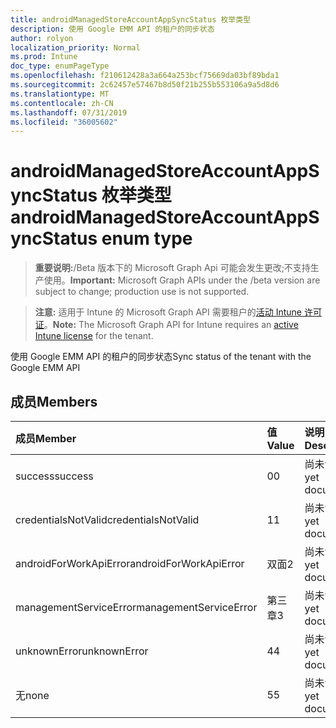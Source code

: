 ```yaml
---
title: androidManagedStoreAccountAppSyncStatus 枚举类型
description: 使用 Google EMM API 的租户的同步状态
author: rolyon
localization_priority: Normal
ms.prod: Intune
doc_type: enumPageType
ms.openlocfilehash: f210612428a3a664a253bcf75669da03bf89bda1
ms.sourcegitcommit: 2c62457e57467b8d50f21b255b553106a9a5d8d6
ms.translationtype: MT
ms.contentlocale: zh-CN
ms.lasthandoff: 07/31/2019
ms.locfileid: "36005602"
---
```

# <a name="androidmanagedstoreaccountappsyncstatus-enum-type"></a><span data-ttu-id="06e11-103">androidManagedStoreAccountAppSyncStatus 枚举类型</span><span class="sxs-lookup"><span data-stu-id="06e11-103">androidManagedStoreAccountAppSyncStatus enum type</span></span>

> <span data-ttu-id="06e11-104">**重要说明:**/Beta 版本下的 Microsoft Graph Api 可能会发生更改;不支持生产使用。</span><span class="sxs-lookup"><span data-stu-id="06e11-104">**Important:** Microsoft Graph APIs under the /beta version are subject to change; production use is not supported.</span></span>

> <span data-ttu-id="06e11-105">**注意:** 适用于 Intune 的 Microsoft Graph API 需要租户的[活动 Intune 许可证](https://go.microsoft.com/fwlink/?linkid=839381)。</span><span class="sxs-lookup"><span data-stu-id="06e11-105">**Note:** The Microsoft Graph API for Intune requires an [active Intune license](https://go.microsoft.com/fwlink/?linkid=839381) for the tenant.</span></span>

<span data-ttu-id="06e11-106">使用 Google EMM API 的租户的同步状态</span><span class="sxs-lookup"><span data-stu-id="06e11-106">Sync status of the tenant with the Google EMM API</span></span>

## <a name="members"></a><span data-ttu-id="06e11-107">成员</span><span class="sxs-lookup"><span data-stu-id="06e11-107">Members</span></span>
|<span data-ttu-id="06e11-108">成员</span><span class="sxs-lookup"><span data-stu-id="06e11-108">Member</span></span>|<span data-ttu-id="06e11-109">值</span><span class="sxs-lookup"><span data-stu-id="06e11-109">Value</span></span>|<span data-ttu-id="06e11-110">说明</span><span class="sxs-lookup"><span data-stu-id="06e11-110">Description</span></span>|
|:---|:---|:---|
|<span data-ttu-id="06e11-111">success</span><span class="sxs-lookup"><span data-stu-id="06e11-111">success</span></span>|<span data-ttu-id="06e11-112">0</span><span class="sxs-lookup"><span data-stu-id="06e11-112">0</span></span>|<span data-ttu-id="06e11-113">尚未记录</span><span class="sxs-lookup"><span data-stu-id="06e11-113">Not yet documented</span></span>|
|<span data-ttu-id="06e11-114">credentialsNotValid</span><span class="sxs-lookup"><span data-stu-id="06e11-114">credentialsNotValid</span></span>|<span data-ttu-id="06e11-115">1</span><span class="sxs-lookup"><span data-stu-id="06e11-115">1</span></span>|<span data-ttu-id="06e11-116">尚未记录</span><span class="sxs-lookup"><span data-stu-id="06e11-116">Not yet documented</span></span>|
|<span data-ttu-id="06e11-117">androidForWorkApiError</span><span class="sxs-lookup"><span data-stu-id="06e11-117">androidForWorkApiError</span></span>|<span data-ttu-id="06e11-118">双面</span><span class="sxs-lookup"><span data-stu-id="06e11-118">2</span></span>|<span data-ttu-id="06e11-119">尚未记录</span><span class="sxs-lookup"><span data-stu-id="06e11-119">Not yet documented</span></span>|
|<span data-ttu-id="06e11-120">managementServiceError</span><span class="sxs-lookup"><span data-stu-id="06e11-120">managementServiceError</span></span>|<span data-ttu-id="06e11-121">第三章</span><span class="sxs-lookup"><span data-stu-id="06e11-121">3</span></span>|<span data-ttu-id="06e11-122">尚未记录</span><span class="sxs-lookup"><span data-stu-id="06e11-122">Not yet documented</span></span>|
|<span data-ttu-id="06e11-123">unknownError</span><span class="sxs-lookup"><span data-stu-id="06e11-123">unknownError</span></span>|<span data-ttu-id="06e11-124">4</span><span class="sxs-lookup"><span data-stu-id="06e11-124">4</span></span>|<span data-ttu-id="06e11-125">尚未记录</span><span class="sxs-lookup"><span data-stu-id="06e11-125">Not yet documented</span></span>|
|<span data-ttu-id="06e11-126">无</span><span class="sxs-lookup"><span data-stu-id="06e11-126">none</span></span>|<span data-ttu-id="06e11-127">5</span><span class="sxs-lookup"><span data-stu-id="06e11-127">5</span></span>|<span data-ttu-id="06e11-128">尚未记录</span><span class="sxs-lookup"><span data-stu-id="06e11-128">Not yet documented</span></span>|





